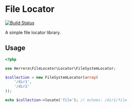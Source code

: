 File Locator
============

[![Build Status](https://travis-ci.org/herrera-io/php-file-locator.png)](http://travis-ci.org/herrera-io/php-file-locator)

A simple file locator library.

Usage
-----

```php
<?php

use Herrera\FileLocator\Locator\FileSystemLocator;

$collection = new FileSystemLocator(array(
    '/dir1',
    '/dir2'
));

echo $collection->locate('file'); // echoes: /dir1/file
```